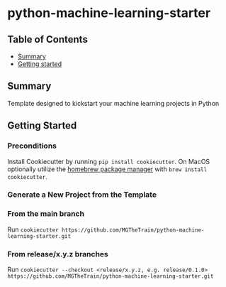# python-machine-learning-starter

## Table of Contents

+ [Summary](#summary)
+ [Getting started](#getting-started)

## Summary

Template designed to kickstart your machine learning projects in Python

## Getting Started

### Preconditions

Install Cookiecutter by running `pip install cookiecutter`.
On MacOS optionally utilize the [homebrew package manager](https://cookiecutter.readthedocs.io/en/stable/installation.html) with `brew install cookiecutter`.

### Generate a New Project from the Template

### From the main branch

Run `cookiecutter https://github.com/MGTheTrain/python-machine-learning-starter.git`

### From release/x.y.z branches

Run `cookiecutter --checkout <release/x.y.z, e.g. release/0.1.0> https://github.com/MGTheTrain/python-machine-learning-starter.git`
